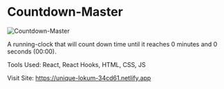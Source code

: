 # Countdown-Master
![Countdown-Master](https://github.com/panpan1723/Countdown-Master/assets/92981512/d1a7b535-44dd-4293-a396-60f78a818c85)


A running-clock that will count down time until it reaches 0 minutes and 0 seconds (00:00).

Tools Used: React, React Hooks, HTML, CSS, JS

Visit Site: https://unique-lokum-34cd61.netlify.app
